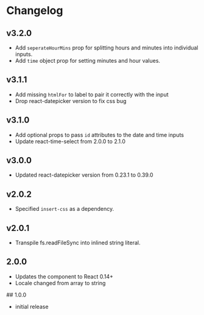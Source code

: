 # Changelog

## v3.2.0
- Add `seperateHourMins` prop for splitting hours and minutes into individual inputs.
- Add `time` object prop for setting minutes and hour values.

## v3.1.1
- Add missing `htmlFor` to label to pair it correctly with the input
- Drop react-datepicker version to fix css bug

## v3.1.0
- Add optional props to pass `id` attributes to the date and time inputs
- Update react-time-select from 2.0.0 to 2.1.0

## v3.0.0

- Updated react-datepicker version from 0.23.1 to 0.39.0

## v2.0.2

- Specified `insert-css` as a dependency.

## v2.0.1

- Transpile fs.readFileSync into inlined string literal.

## 2.0.0

- Updates the component to React 0.14+
- Locale changed from array to string

## 1.0.0

- initial release
